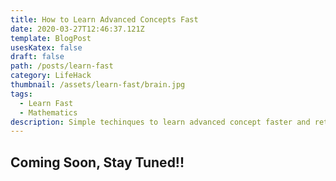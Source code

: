 ```yaml
---
title: How to Learn Advanced Concepts Fast
date: 2020-03-27T12:46:37.121Z
template: BlogPost
usesKatex: false
draft: false
path: /posts/learn-fast
category: LifeHack
thumbnail: /assets/learn-fast/brain.jpg
tags:
  - Learn Fast
  - Mathematics
description: Simple techinques to learn advanced concept faster and retain it for longer period.
---
```


## Coming Soon, Stay Tuned!!
